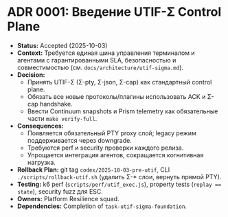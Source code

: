 # ADR 0001: Введение UTIF-Σ Control Plane

- **Status:** Accepted (2025-10-03)
- **Context:** Требуется единая шина управления терминалом и агентами с гарантированными SLA, безопасностью и совместимостью (см. `docs/architecture/utif-sigma.md`).
- **Decision:**
  - Принять UTIF-Σ (Σ-pty, Σ-json, Σ-cap) как стандартный control plane.
  - Обязать все новые протоколы/плагины использовать ACK и Σ-cap handshake.
  - Ввести Continuum snapshots и Prism telemetry как обязательные части `make verify-full`.
- **Consequences:**
  - Появляется обязательный PTY proxy слой; legacy режим поддерживается через downgrade.
  - Требуются perf и security проверки каждого релиза.
  - Упрощается интеграция агентов, сокращается когнитивная нагрузка.
- **Rollback Plan:** git tag `codex/2025-10-03-pre-utif`, CLI `./scripts/rollback-utif.sh` (удалить Σ-* слои, вернуть прямой PTY).
- **Testing:** k6 perf (`scripts/perf/utif_exec.js`), property tests (`replay == state`), security fuzz для ESC.
- **Owners:** Platform Resilience squad.
- **Dependencies:** Completion of `task-utif-sigma-foundation`.
